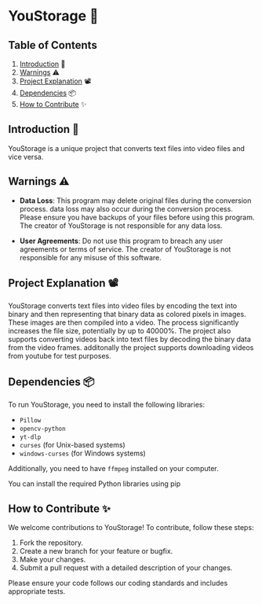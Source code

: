 # YouStorage 🔁

## Table of Contents

1. [Introduction](#introduction) 📝
2. [Warnings](#warnings) ⚠️
3. [Project Explanation](#project-explanation) 📽️
4. [Dependencies](#dependencies) 📦
5. [How to Contribute](#how-to-contribute) ✨

## Introduction 📝

YouStorage is a unique project that converts text files into video files and vice versa.

## Warnings ⚠️

- **Data Loss**: This program may delete original files during the conversion process. data loss may also occur during the conversion process. Please ensure you have backups of your files before using this program. The creator of YouStorage is not responsible for any data loss.

- **User Agreements**: Do not use this program to breach any user agreements or terms of service. The creator of YouStorage is not responsible for any misuse of this software.

## Project Explanation 📽️

YouStorage converts text files into video files by encoding the text into binary and then representing that binary data as colored pixels in images. These images are then compiled into a video. The process significantly increases the file size, potentially by up to 40000%. The project also supports converting videos back into text files by decoding the binary data from the video frames. additonally the project supports downloading videos from youtube for test purposes.

## Dependencies 📦

To run YouStorage, you need to install the following libraries:

- `Pillow`
- `opencv-python`
- `yt-dlp`
- `curses` (for Unix-based systems)
- `windows-curses` (for Windows systems)

Additionally, you need to have `ffmpeg` installed on your computer.

You can install the required Python libraries using pip

## How to Contribute ✨

We welcome contributions to YouStorage! To contribute, follow these steps:

1. Fork the repository.
2. Create a new branch for your feature or bugfix.
3. Make your changes.
4. Submit a pull request with a detailed description of your changes.

Please ensure your code follows our coding standards and includes appropriate tests.
